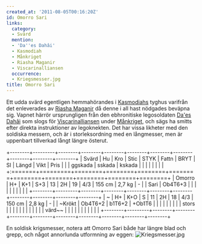 ```yaml
---
created_at: '2011-08-05T00:16:20Z'
id: Omorro Sari
links:
  category:
  - Svärd
  mention:
  - 'Da''es Dahâi'
  - Kasmodiah
  - Månkriget
  - Riasha Maganir
  - Viscarinalliansen
  occurrence:
  - Kriegsmesser.jpg
title: Omorro Sari
---
```


Ett udda svärd egentligen hemmahörandes i [Kasmodiahs] tyghus varifrån det enleverades av [Riasha
Maganir] då denne i all hast nödgades beväpna sig. Vapnet härrör ursprungligen från den ebhronitiske
legosoldaten [Da'es Dahâi] som slogs för [Viscarinalliansen] under [Månkriget], och sägs ha smitts
efter direkta instruktioner av legoknekten. Det har vissa likheter med den soldiska messern, och är
i storleksordning med en långmesser, men är uppenbart tillverkad långt längre österut.

+--------+---------+--------+--------+--------+--------+--------+--------+--------+--------+--------+
| Svärd  | Hu      | Kro    | Stic   | STYK   | Fattn  | BRYT   | SI     | Längd  | Vikt   | Pris   |
|        | ggskada | sskada | kskada |        |        |        |        |        |        |        |
+:=======+=========+========+========+========+========+========+========+========+========+========+
| Omorro | H+      | K+1    | S+3    | 13     | 2H     | 19     | 4/3    | 155 cm | 2,7 kg | \-     |
| Sari   | Ob4T6+3 |        |        |        |        |        |        |        |        |        |
+--------+---------+--------+--------+--------+--------+--------+--------+--------+--------+--------+
| ~      | H+      | K+O    | S      | 11     | 2H     | 18     | 4/3    | 150 cm | 2,8 kg | \-     |
| ~Krökt | Ob4T6+2 | b1T6+2 | +Ob1T6 |        |        |        |        |        |        |        |
| stors  |         |        |        |        |        |        |        |        |        |        |
| värd~~ |         |        |        |        |        |        |        |        |        |        |
+--------+---------+--------+--------+--------+--------+--------+--------+--------+--------+--------+

En soldisk krigsmesser, notera att Omorro Sari både har längre blad och grepp, och något annorlunda
utformning av eggen: ![][1]

  [Kasmodiahs]: Kasmodiah
  [Riasha Maganir]: Riasha_Maganir
  [Da'es Dahâi]: Daes_Dahâi
  [Viscarinalliansen]: Viscarinalliansen
  [Månkriget]: Månkriget
  [1]: Kriegsmesser.jpg "Kriegsmesser.jpg"